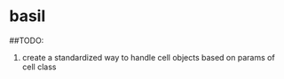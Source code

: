 # basil

##TODO:

1. create a standardized way to handle cell objects based on params of cell class
